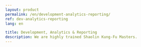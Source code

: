 ```yaml
---
layout: product
permalink: /en/development-analytics-reporting/
ref: dev-analytics-reporting
lang: en

title: Development, Analytics & Reporting
description: We are highly trained Shaolin Kung-Fu Masters.
---
```

